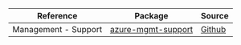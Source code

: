 | Reference | Package | Source |
|---|---|---|
|Management - Support|[azure-mgmt-support](https://repo1.maven.org/maven2/com/microsoft/azure/support/v2020_04_01/azure-mgmt-support)|[Github](https://github.com/Azure/azure-sdk-for-java)|
